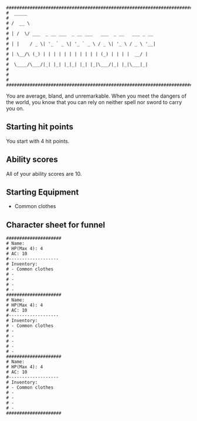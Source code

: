 ```
################################################################################
#  _____                                                                       #
# /  __ \                                                                      #
# | /  \/ ___  _ __ ___  _ __ ___   ___  _ __   ___ _ __                       #
# | |    / _ \| '_ ` _ \| '_ ` _ \ / _ \| '_ \ / _ \ '__|                      #
# | \__/\ (_) | | | | | | | | | | | (_) | | | |  __/ |                         #
#  \____/\___/|_| |_| |_|_| |_| |_|\___/|_| |_|\___|_|                         #
#                                                                              #
################################################################################
```
You are average, bland, and unremarkable. When you meet the dangers of the
world, you know that you can rely on neither spell nor sword to carry you on.

## Starting hit points
You start with 4 hit points.

## Ability scores
All of your ability scores are 10.

## Starting Equipment
- Common clothes

## Character sheet for funnel

```
#####################
# Name: 
# HP(Max 4): 4
# AC: 10
#-------------------
# Inventory:
# - Common clothes
# - 
# - 
# - 
# - 
#####################
# Name: 
# HP(Max 4): 4
# AC: 10
#-------------------
# Inventory:
# - Common clothes
# - 
# - 
# - 
# - 
# - 
#####################
# Name: 
# HP(Max 4): 4
# AC: 10
#-------------------
# Inventory:
# - Common clothes
# - 
# - 
# - 
# - 
#####################
```